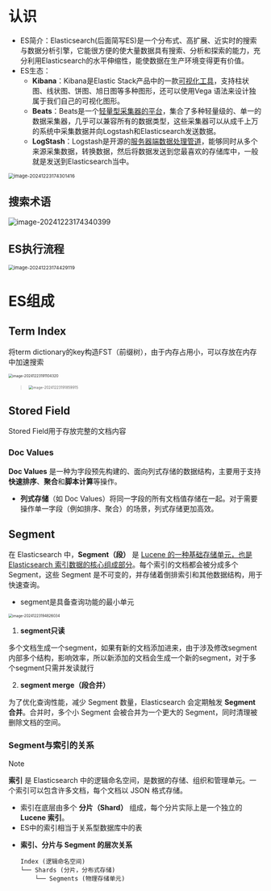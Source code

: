 # 认识

- ES简介：Elasticsearch(后面简写ES)是一个分布式、高扩展、近实时的搜索与数据分析引擎，它能很方便的使大量数据具有搜索、分析和探索的能力，充分利用Elasticsearch的水平伸缩性，能使数据在生产环境变得更有价值。
- ES生态：
  - **Kibana**：Kibana是Elastic Stack产品中的一款<u>可视化工具</u>，支持柱状图、线状图、饼图、旭日图等多种图形，还可以使用Vega 语法来设计独属于我们自己的可视化图形。
  - **Beats**：Beats是一个<u>轻量型采集器的平台</u>，集合了多种轻量级的、单一的数据采集器，几乎可以兼容所有的数据类型，这些采集器可以从成千上万的系统中采集数据并向Logstash和Elasticsearch发送数据。
  - **LogStash**：Logstash是开源的<u>服务器端数据处理管道</u>，能够同时从多个来源采集数据，转换数据，然后将数据发送到您最喜欢的存储库中，一般就是发送到Elasticsearch当中。

<img src="https://typora-dusong.oss-cn-chengdu.aliyuncs.com/image-20241223174301416.png" alt="image-20241223174301416" style="zoom:67%;" />

## 搜索术语

![image-20241223174340399](https://typora-dusong.oss-cn-chengdu.aliyuncs.com/image-20241223174340399.png)

## ES执行流程

<img src="https://typora-dusong.oss-cn-chengdu.aliyuncs.com/image-20241223174429119.png" alt="image-20241223174429119" style="zoom:67%;" />





# ES组成

## Term Index

将term dictionary的key构造FST（前缀树），由于内存占用小，可以存放在内存中加速搜索

<img src="https://typora-dusong.oss-cn-chengdu.aliyuncs.com/image-20241223191104320.png" alt="image-20241223191104320" style="zoom:50%;" />

> <img src="https://typora-dusong.oss-cn-chengdu.aliyuncs.com/image-20241223191859915.png" alt="image-20241223191859915" style="zoom:50%;" />

## Stored Field

Stored Field用于存放完整的文档内容

### Doc Values

**Doc Values** 是一种为字段预先构建的、面向列式存储的数据结构，主要用于支持**快速排序**、**聚合**和**脚本计算**等操作。

- **列式存储**（如 Doc Values）将同一字段的所有文档值存储在一起。对于需要操作单一字段（例如排序、聚合）的场景，列式存储更加高效。

## Segment

在 Elasticsearch 中，**Segment（段）** 是 <u>Lucene 的一种基础存储单元，也是 Elasticsearch 索引数据的核心组成部分</u>。每个索引的文档都会被分成多个 Segment，这些 Segment 是不可变的，并存储着倒排索引和其他数据结构，用于快速查询。

- segment是具备查询功能的最小单元

<img src="https://typora-dusong.oss-cn-chengdu.aliyuncs.com/image-20241223194826034.png" alt="image-20241223194826034" style="zoom:50%;" />

1. **segment只读**

多个文档生成一个segment，如果有新的文档添加进来，由于涉及修改segment内部多个结构，影响效率，所以新添加的文档会生成一个新的segment，对于多个segment只需并发读就行

2. **segment merge（段合并）**

为了优化查询性能，减少 Segment 数量，Elasticsearch 会定期触发 **Segment 合并**。合并时，多个小 Segment 会被合并为一个更大的 Segment，同时清理被删除文档的空间。



### Segment与索引的关系

> [!NOTE]
>
> **索引** 是 Elasticsearch 中的逻辑命名空间，是数据的存储、组织和管理单元。一个索引可以包含许多文档，每个文档以 JSON 格式存储。
>
> - 索引在底层由多个 **分片（Shard）** 组成，每个分片实际上是一个独立的 **Lucene 索引**。
> - ES中的索引相当于关系型数据库中的表

- **索引、分片与 Segment 的层次关系**

  ```
  Index (逻辑命名空间)
  └── Shards (分片，分布式存储)
      └── Segments (物理存储单元)
  ```

  